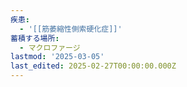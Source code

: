 ```yaml
---
疾患:
  - '[[筋萎縮性側索硬化症]]'
蓄積する場所:
  - マクロファージ
lastmod: '2025-03-05'
last_edited: 2025-02-27T00:00:00.000Z
---
```



